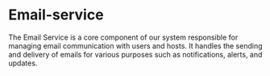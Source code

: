 # Email-service
The Email Service is a core component of our system responsible for managing email communication with users and hosts. It handles the sending and delivery of emails for various purposes such as notifications, alerts, and updates.
